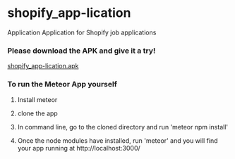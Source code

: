 # shopify_app-lication
Application Application for Shopify job applications

### Please download the APK and give it a try!
[shopify_app-lication.apk](https://github.com/simeon-r-gordon/shopify_app-lication/blob/master/shopify_app-lication.apk)

### To run the Meteor App yourself 

1. Install meteor

2. clone the app

3. In command line, go to the cloned directory and run 'meteor npm install'

4. Once the node modules have installed, run 'meteor' and you will find your app running at http://localhost:3000/

